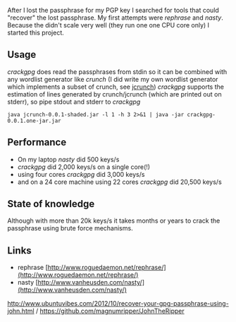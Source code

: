 After I lost the passphrase for my PGP key I searched for tools that could "recover" the lost passphrase. 
My first attempts were *rephrase* and *nasty*. Because the didn't scale very well (they run one one CPU core only) I started this project.

Usage
-----
*crackgpg* does read the passphrases from stdin so it can be combined with any wordlist generator like *crunch* (I did write my own wordlist generator which implements a subset of crunch, see [jcrunch](https://github.com/pfichtner/jcrunch))
*crackgpg* supports the estimation of lines generated by crunch/jcrunch (which are printed out on stderr), so pipe stdout and stderr to *crackgpg*

```
java jcrunch-0.0.1-shaded.jar -l 1 -h 3 2>&1 | java -jar crackgpg-0.0.1.one-jar.jar
```

Performance
-----------
* On my laptop *nasty* did 500 keys/s
* *crackgpg* did 2,000 keys/s on a single core(!)
* using four cores *crackgpg* did 3,000 keys/s
* and on a 24 core machine using 22 cores *crackgpg* did 20,500 keys/s

State of knowledge
------------------
Although with more than 20k keys/s it takes months or years to crack the passphrase using brute force mechanisms. 


Links
-----
* rephrase [http://www.roguedaemon.net/rephrase/](http://www.roguedaemon.net/rephrase/)
* nasty [http://www.vanheusden.com/nasty/](http://www.vanheusden.com/nasty/)

http://www.ubuntuvibes.com/2012/10/recover-your-gpg-passphrase-using-john.html / https://github.com/magnumripper/JohnTheRipper
